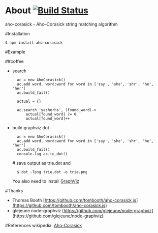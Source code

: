 # About [![Build Status](https://travis-ci.org/hsujian/aho-corasick.png?branch=master)](https://travis-ci.org/hsujian/aho-corasick)


aho-corasick - Aho–Corasick string matching algorithm

#Installation

	$ npm install aho-corasick

#Example

##coffee

* search

		ac = new AhoCorasick()
		ac.add word, word:word for word in ['say', 'she', 'shr', 'he', 'her']
		ac.build_fail()

		actual = {}
  
		ac.search 'yasherhs', (found_word)->
    		actual[found_word] ?= 0
    		actual[found_word]++


* build graphviz dot

		ac = new AhoCorasick()
		ac.add word, word:word for word in ['say', 'she', 'shr', 'he', 'her']
		ac.build_fail()
		console.log ac.to_dot()

	\# save output as trie.dot  and 
	
		$ dot -Tpng trie.dot -o trie.png
	
	You also need to install [GraphViz](http://www.graphviz.org/)

#Thanks

* Thomas Booth [https://github.com/tombooth/aho-corasick.js](https://github.com/tombooth/aho-corasick.js)
* glejeune node-graphviz [https://github.com/glejeune/node-graphviz](https://github.com/glejeune/node-graphviz)

#References
wikipedia: [Aho-Corasick](https://en.wikipedia.org/wiki/Aho-Corasick)